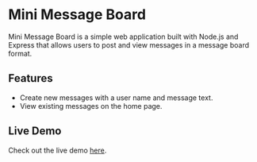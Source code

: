 # Mini Message Board

Mini Message Board is a simple web application built with Node.js and Express that allows users to post and view messages in a message board format.

## Features

- Create new messages with a user name and message text.
- View existing messages on the home page.

## Live Demo

Check out the live demo [here](https://project-mini-message-board-production-f148.up.railway.app/).
